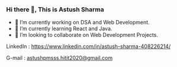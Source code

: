 ### Hi there 👋, This is Astush Sharma 



- 🔭 I’m currently working on DSA and Web Development.
- 🌱 I’m currently learning React and Java.
- 👯 I’m looking to collaborate on Web Development Projects.

LinkedIn : https://www.linkedin.com/in/astush-sharma-408226214/

G-mail : astushpmsss.hitit2020@gmail.com
